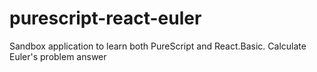 # purescript-react-euler
Sandbox application to learn both PureScript and React.Basic. Calculate Euler's problem answer
